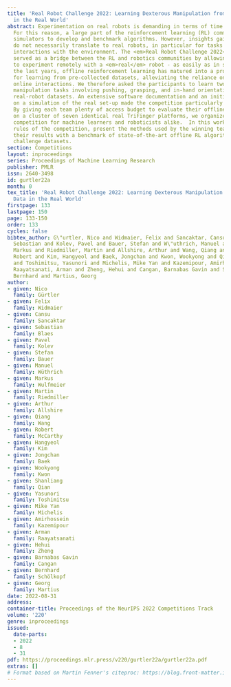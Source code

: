 ```yaml
---
title: 'Real Robot Challenge 2022: Learning Dexterous Manipulation from Offline Data
  in the Real World'
abstract: Experimentation on real robots is demanding in terms of time and costs.
  For this reason, a large part of the reinforcement learning (RL) community uses
  simulators to develop and benchmark algorithms. However, insights gained in simulation
  do not necessarily translate to real robots, in particular for tasks involving complex
  interactions with the environment. The <em>Real Robot Challenge 2022</em> therefore
  served as a bridge between the RL and robotics communities by allowing participants
  to experiment remotely with a <em>real</em> robot - as easily as in simulation.  In
  the last years, offline reinforcement learning has matured into a promising paradigm
  for learning from pre-collected datasets, alleviating the reliance on expensive
  online interactions. We therefore asked the participants to learn two dexterous
  manipulation tasks involving pushing, grasping, and in-hand orientation from provided
  real-robot datasets. An extensive software documentation and an initial stage based
  on a simulation of the real set-up made the competition particularly accessible.
  By giving each team plenty of access budget to evaluate their offline-learned policies
  on a cluster of seven identical real TriFinger platforms, we organized an exciting
  competition for machine learners and roboticists alike.  In this work we state the
  rules of the competition, present the methods used by the winning teams and compare
  their results with a benchmark of state-of-the-art offline RL algorithms on the
  challenge datasets.
section: Competitions
layout: inproceedings
series: Proceedings of Machine Learning Research
publisher: PMLR
issn: 2640-3498
id: gurtler22a
month: 0
tex_title: 'Real Robot Challenge 2022: Learning Dexterous Manipulation from Offline
  Data in the Real World'
firstpage: 133
lastpage: 150
page: 133-150
order: 133
cycles: false
bibtex_author: G\"urtler, Nico and Widmaier, Felix and Sancaktar, Cansu and Blaes,
  Sebastian and Kolev, Pavel and Bauer, Stefan and W\"uthrich, Manuel and Wulfmeier,
  Markus and Riedmiller, Martin and Allshire, Arthur and Wang, Qiang and McCarthy,
  Robert and Kim, Hangyeol and Baek, Jongchan and Kwon, Wookyong and Qian, Shanliang
  and Toshimitsu, Yasunori and Michelis, Mike Yan and Kazemipour, Amirhossein and
  Raayatsanati, Arman and Zheng, Hehui and Cangan, Barnabas Gavin and Sch\"olkopf,
  Bernhard and Martius, Georg
author:
- given: Nico
  family: Gürtler
- given: Felix
  family: Widmaier
- given: Cansu
  family: Sancaktar
- given: Sebastian
  family: Blaes
- given: Pavel
  family: Kolev
- given: Stefan
  family: Bauer
- given: Manuel
  family: Wüthrich
- given: Markus
  family: Wulfmeier
- given: Martin
  family: Riedmiller
- given: Arthur
  family: Allshire
- given: Qiang
  family: Wang
- given: Robert
  family: McCarthy
- given: Hangyeol
  family: Kim
- given: Jongchan
  family: Baek
- given: Wookyong
  family: Kwon
- given: Shanliang
  family: Qian
- given: Yasunori
  family: Toshimitsu
- given: Mike Yan
  family: Michelis
- given: Amirhossein
  family: Kazemipour
- given: Arman
  family: Raayatsanati
- given: Hehui
  family: Zheng
- given: Barnabas Gavin
  family: Cangan
- given: Bernhard
  family: Schölkopf
- given: Georg
  family: Martius
date: 2022-08-31
address:
container-title: Proceedings of the NeurIPS 2022 Competitions Track
volume: '220'
genre: inproceedings
issued:
  date-parts:
  - 2022
  - 8
  - 31
pdf: https://proceedings.mlr.press/v220/gurtler22a/gurtler22a.pdf
extras: []
# Format based on Martin Fenner's citeproc: https://blog.front-matter.io/posts/citeproc-yaml-for-bibliographies/
---
```

